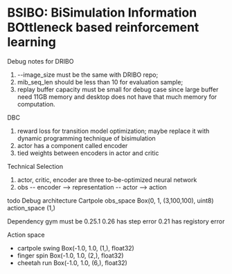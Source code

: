 # BSIBO: BiSimulation Information BOttleneck based reinforcement learning


Debug notes for DRIBO
1. --image_size must be the same with DRIBO repo;
2. mib_seq_len should be less than 10 for evaluation sample;
3. replay buffer capacity must be small for debug case since large buffer need 11GB memory and desktop does not have that much memory for computation.

DBC
1. reward loss for transition model optimization; maybe replace it with dynamic programming technique of bisimulation
2. actor has a component called encoder
3. tied weights between encoders in actor and critic


Technical Selection
1. actor, critic, encoder are three to-be-optimized neural network
2. obs -- encoder --> representation -- actor --> action


todo
Debug architecture
Cartpole
obs_space    Box(0, 1, (3,100,100), uint8)
action_space (1,)


Dependency
gym must be 0.25.1
0.26 has step error
0.21 has registory error



Action space 
+ cartpole swing Box(-1.0, 1.0, (1,), float32) 
+ finger spin  Box(-1.0, 1.0, (2,), float32)
+ cheetah run Box(-1.0, 1.0, (6,), float32)